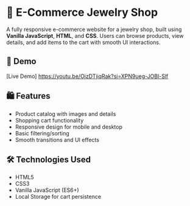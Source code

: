 # 💍 E-Commerce Jewelry Shop

A fully responsive e-commerce website for a jewelry shop, built using **Vanilla JavaScript**, **HTML**, and **CSS**. Users can browse products, view details, and add items to the cart with smooth UI interactions.

## 🔗 Demo

[Live Demo] 
https://youtu.be/OjzDTjiqRak?si=XPN9ueg-JOBl-Slf

## 🛍️ Features

- Product catalog with images and details
- Shopping cart functionality
- Responsive design for mobile and desktop
- Basic filtering/sorting
- Smooth transitions and UI effects

## 🛠️ Technologies Used

- HTML5
- CSS3
- Vanilla JavaScript (ES6+)
- Local Storage for cart persistence


